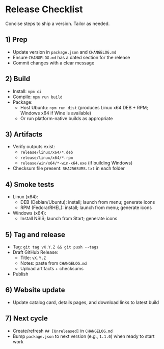 # Release Checklist

Concise steps to ship a version. Tailor as needed.

## 1) Prep
- Update version in `package.json` and `CHANGELOG.md`
- Ensure `CHANGELOG.md` has a dated section for the release
- Commit changes with a clear message

## 2) Build
- Install: `npm ci`
- Compile: `npm run build`
- Package:
  - Host Ubuntu: `npm run dist` (produces Linux x64 DEB + RPM; Windows x64 if Wine is available)
  - Or run platform-native builds as appropriate

## 3) Artifacts
- Verify outputs exist:
  - `release/linux/x64/*.deb`
  - `release/linux/x64/*.rpm`
  - `release/win/x64/*-win-x64.exe` (if building Windows)
- Checksum file present: `SHA256SUMS.txt` in each folder

## 4) Smoke tests
- Linux (x64):
  - DEB (Debian/Ubuntu): install; launch from menu; generate icons
  - RPM (Fedora/RHEL): install; launch from menu; generate icons
- Windows (x64):
  - Install NSIS; launch from Start; generate icons

## 5) Tag and release
- Tag: `git tag vX.Y.Z && git push --tags`
- Draft GitHub Release:
  - Title: `vX.Y.Z`
  - Notes: paste from `CHANGELOG.md`
  - Upload artifacts + checksums
- Publish

## 6) Website update
- Update catalog card, details pages, and download links to latest build

## 7) Next cycle
- Create/refresh `## [Unreleased]` in `CHANGELOG.md`
- Bump `package.json` to next version (e.g., `1.1.0`) when ready to start work
